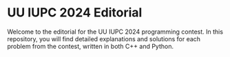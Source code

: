 # UU IUPC 2024 Editorial

Welcome to the editorial for the UU IUPC 2024 programming contest. In this repository, you will find detailed explanations and solutions for each problem from the contest, written in both C++ and Python.


